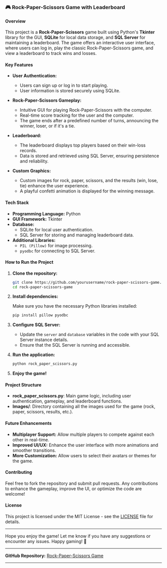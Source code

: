 ### 🎮 Rock-Paper-Scissors Game with Leaderboard

#### Overview

This project is a **Rock-Paper-Scissors** game built using Python's **Tkinter** library for the GUI, **SQLite** for local data storage, and **SQL Server** for maintaining a leaderboard. The game offers an interactive user interface, where users can log in, play the classic Rock-Paper-Scissors game, and view a leaderboard to track wins and losses.

#### Key Features

- **User Authentication:** 
  - Users can sign up or log in to start playing.
  - User information is stored securely using SQLite.
  
- **Rock-Paper-Scissors Gameplay:**
  - Intuitive GUI for playing Rock-Paper-Scissors with the computer.
  - Real-time score tracking for the user and the computer.
  - The game ends after a predefined number of turns, announcing the winner, loser, or if it's a tie.

- **Leaderboard:** 
  - The leaderboard displays top players based on their win-loss records.
  - Data is stored and retrieved using SQL Server, ensuring persistence and reliability.

- **Custom Graphics:**
  - Custom images for rock, paper, scissors, and the results (win, lose, tie) enhance the user experience.
  - A playful confetti animation is displayed for the winning message.

#### Tech Stack

- **Programming Language:** Python
- **GUI Framework:** Tkinter
- **Database:** 
  - SQLite for local user authentication.
  - SQL Server for storing and managing leaderboard data.
- **Additional Libraries:**
  - `PIL (Pillow)` for image processing.
  - `pyodbc` for connecting to SQL Server.

#### How to Run the Project

1. **Clone the repository:**

   ```bash
   git clone https://github.com/yourusername/rock-paper-scissors-game.git
   cd rock-paper-scissors-game
   ```

2. **Install dependencies:**

   Make sure you have the necessary Python libraries installed:

   ```bash
   pip install pillow pyodbc
   ```

3. **Configure SQL Server:**

   - Update the `server` and `database` variables in the code with your SQL Server instance details.
   - Ensure that the SQL Server is running and accessible.

4. **Run the application:**

   ```bash
   python rock_paper_scissors.py
   ```

5. **Enjoy the game!**

#### Project Structure

- **rock_paper_scissors.py**: Main game logic, including user authentication, gameplay, and leaderboard functions.
- **Images/**: Directory containing all the images used for the game (rock, paper, scissors, results, etc.).

#### Future Enhancements

- **Multiplayer Support:** Allow multiple players to compete against each other in real-time.
- **Improved UI/UX:** Enhance the user interface with more animations and smoother transitions.
- **More Customization:** Allow users to select their avatars or themes for the game.

#### Contributing

Feel free to fork the repository and submit pull requests. Any contributions to enhance the gameplay, improve the UI, or optimize the code are welcome!

#### License

This project is licensed under the MIT License - see the [LICENSE](LICENSE) file for details.

---

Hope you enjoy the game! Let me know if you have any suggestions or encounter any issues. Happy gaming! 🎉

--- 

**GitHub Repository:** [Rock-Paper-Scissors Game](https://github.com/twonum/rock-paper-scissors-game)

--- 


